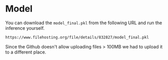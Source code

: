 # Model

You can download the `model_final.pkl` from the following URL and run the inference yourself.

```
https://www.filehosting.org/file/details/832827/model_final.pkl
```

Since the Github doesn't allow uploading files > 100MB we had to upload it to a different place.